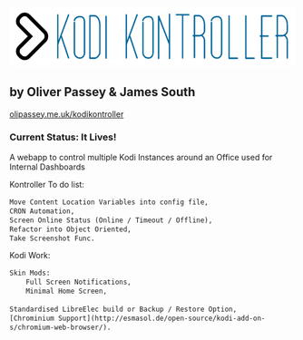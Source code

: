 ![KodiKontroller Logo](https://github.com/OliPassey/kodikontroller/raw/master/logo.PNG)
## by Oliver Passey & James South
[olipassey.me.uk/kodikontroller](http://olipassey.me.uk/kodikontroller/)

### Current Status: It Lives!

A webapp to control multiple Kodi Instances around an Office used for Internal Dashboards

Kontroller To do list:

	Move Content Location Variables into config file,
	CRON Automation,
	Screen Online Status (Online / Timeout / Offline),
	Refactor into Object Oriented,
	Take Screenshot Func.

Kodi Work:

	Skin Mods:
		Full Screen Notifications,
		Minimal Home Screen,
		
	Standardised LibreElec build or Backup / Restore Option,
	[Chrominium Support](http://esmasol.de/open-source/kodi-add-on-s/chromium-web-browser/).
